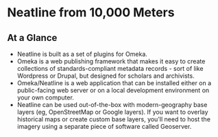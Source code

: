 # Neatline from 10,000 Meters

## At a Glance

  - Neatline is built as a set of plugins for Omeka.
  - Omeka is a web publishing framework that makes it easy to create collections of standards-compliant metadata records - sort of like Wordpress or Drupal, but designed for scholars and archivists.
  - Omeka/Neatline is a web application that can be installed either on a public-facing web server or on a local development environment on your own computer.
  - Neatline can be used out-of-the-box with modern-geography base layers (eg, OpenStreetMap or Google layers). If you want to overlay historical maps or create custom base layers, you'll need to host the imagery using a separate piece of software called Geoserver.
